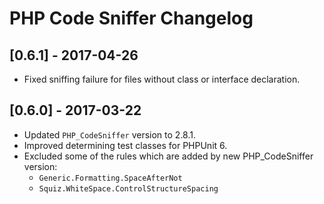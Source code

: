 # PHP Code Sniffer Changelog

## [0.6.1] - 2017-04-26
* Fixed sniffing failure for files without class or interface declaration.

## [0.6.0] - 2017-03-22
* Updated `PHP_CodeSniffer` version to 2.8.1.
* Improved determining test classes for PHPUnit 6.
* Excluded some of the rules which are added by new PHP_CodeSniffer version:
  * `Generic.Formatting.SpaceAfterNot`
  * `Squiz.WhiteSpace.ControlStructureSpacing`
